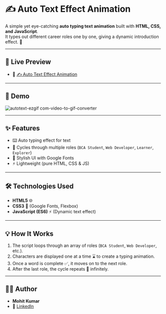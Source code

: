 # ✍️ Auto Text Effect Animation

A simple yet eye-catching **auto typing text animation** built with **HTML, CSS, and JavaScript**.  
It types out different career roles one by one, giving a dynamic introduction effect. 🚀  

---

## 🚀 Live Preview
- 🔗 [✍️ Auto Text Effect Animation](https://auto-text-animation-effect.netlify.app/)  

---

## 📸 Demo 

![autotext-ezgif com-video-to-gif-converter](https://github.com/user-attachments/assets/b0bfa8eb-d29e-4f67-aafc-48218df7789a)

---


## ✨ Features
- ⌨️ Auto typing effect for text
- 🔄 Cycles through multiple roles (`BCA Student`, `Web Developer`, `Learner`, `Explorer`)
- 🎨 Stylish UI with Google Fonts
- ⚡ Lightweight (pure HTML, CSS & JS)

---

## 🛠️ Technologies Used
- **HTML5** 🌐  
- **CSS3** 🎨 (Google Fonts, Flexbox)  
- **JavaScript (ES6)** ⚡ (Dynamic text effect)  

---

## 💡 How It Works
1. The script loops through an array of roles (`BCA Student`, `Web Developer`, etc.).  
2. Characters are displayed one at a time ⌛ to create a typing animation.  
3. Once a word is complete ✅, it moves on to the next role.  
4. After the last role, the cycle repeats 🔄 infinitely.  

---

## 👨‍💻 Author
- **Mohit Kumar**  
- 🔗 [LinkedIn](https://www.linkedin.com/in/mohit-kumar16/)  
